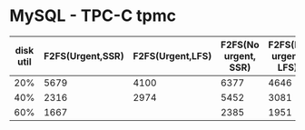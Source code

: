 # MySQL - TPC-C tpmc
| disk util | F2FS(Urgent,SSR) | F2FS(Urgent,LFS) | F2FS(No urgent, SSR) | F2FS(No urgent, LFS) | Ext4 | XFS  |
|-----------|------------------|------------------|----------------------|----------------------|------|------|
| 20%       | 5679             | 4100             | 6377                 | 4646                 | 7872 | 7828 |
| 40%       | 2316             | 2974             | 5452                 | 3081                 | 6764 | 7032 |
| 60%       | 1667             |                  | 2385                 | 1951                 | 5412 | 5505 |
